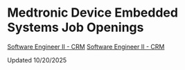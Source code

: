 # Medtronic Device Embedded Systems Job Openings
[Software Engineer II - CRM](https://medtronic.wd1.myworkdayjobs.com/MedtronicCareers/job/Mounds-View-Minnesota-United-States-of-America/Software-Engineer-II---CRM_R46281-1)
[Software Engineer II - CRM](https://medtronic.wd1.myworkdayjobs.com/MedtronicCareers/job/Mounds-View-Minnesota-United-States-of-America/Software-Engineer-II---CRM_R48589-1)

Updated 10/20/2025
